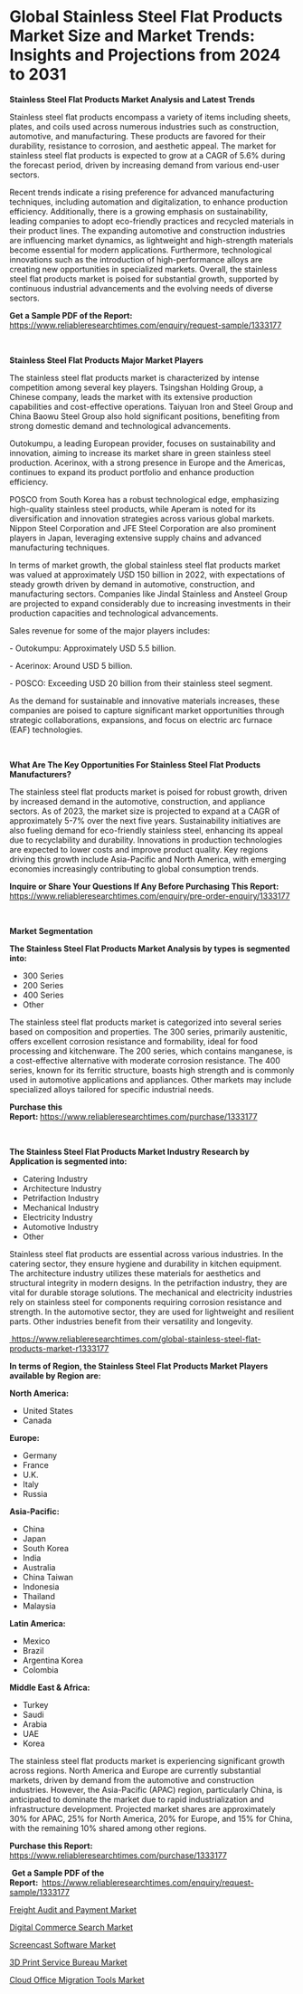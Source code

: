 <p><h1>Global Stainless Steel Flat Products Market Size and Market Trends: Insights and Projections from 2024 to 2031</h1></p><p><strong>Stainless Steel Flat Products Market Analysis and Latest Trends</strong></p>
<p><p>Stainless steel flat products encompass a variety of items including sheets, plates, and coils used across numerous industries such as construction, automotive, and manufacturing. These products are favored for their durability, resistance to corrosion, and aesthetic appeal. The market for stainless steel flat products is expected to grow at a CAGR of 5.6% during the forecast period, driven by increasing demand from various end-user sectors.</p><p>Recent trends indicate a rising preference for advanced manufacturing techniques, including automation and digitalization, to enhance production efficiency. Additionally, there is a growing emphasis on sustainability, leading companies to adopt eco-friendly practices and recycled materials in their product lines. The expanding automotive and construction industries are influencing market dynamics, as lightweight and high-strength materials become essential for modern applications. Furthermore, technological innovations such as the introduction of high-performance alloys are creating new opportunities in specialized markets. Overall, the stainless steel flat products market is poised for substantial growth, supported by continuous industrial advancements and the evolving needs of diverse sectors.</p></p>
<p><strong>Get a Sample PDF of the Report:&nbsp;</strong> <a href="https://www.reliableresearchtimes.com/enquiry/request-sample/1333177?utm_campaign=1386&utm_medium=2&utm_source=Github&utm_content=ia&utm_term=03102024&utm_id=stainless-steel-flat-products">https://www.reliableresearchtimes.com/enquiry/request-sample/1333177</a></p>
<p>&nbsp;</p>
<p><strong>Stainless Steel Flat Products Major Market Players</strong></p>
<p><p>The stainless steel flat products market is characterized by intense competition among several key players. Tsingshan Holding Group, a Chinese company, leads the market with its extensive production capabilities and cost-effective operations. Taiyuan Iron and Steel Group and China Baowu Steel Group also hold significant positions, benefiting from strong domestic demand and technological advancements.</p><p>Outokumpu, a leading European provider, focuses on sustainability and innovation, aiming to increase its market share in green stainless steel production. Acerinox, with a strong presence in Europe and the Americas, continues to expand its product portfolio and enhance production efficiency.</p><p>POSCO from South Korea has a robust technological edge, emphasizing high-quality stainless steel products, while Aperam is noted for its diversification and innovation strategies across various global markets. Nippon Steel Corporation and JFE Steel Corporation are also prominent players in Japan, leveraging extensive supply chains and advanced manufacturing techniques.</p><p>In terms of market growth, the global stainless steel flat products market was valued at approximately USD 150 billion in 2022, with expectations of steady growth driven by demand in automotive, construction, and manufacturing sectors. Companies like Jindal Stainless and Ansteel Group are projected to expand considerably due to increasing investments in their production capacities and technological advancements.</p><p>Sales revenue for some of the major players includes:</p><p>- Outokumpu: Approximately USD 5.5 billion.</p><p>- Acerinox: Around USD 5 billion.</p><p>- POSCO: Exceeding USD 20 billion from their stainless steel segment.</p><p>As the demand for sustainable and innovative materials increases, these companies are poised to capture significant market opportunities through strategic collaborations, expansions, and focus on electric arc furnace (EAF) technologies.</p></p>
<p>&nbsp;</p>
<p><strong>What Are The Key Opportunities For Stainless Steel Flat Products Manufacturers?</strong></p>
<p><p>The stainless steel flat products market is poised for robust growth, driven by increased demand in the automotive, construction, and appliance sectors. As of 2023, the market size is projected to expand at a CAGR of approximately 5-7% over the next five years. Sustainability initiatives are also fueling demand for eco-friendly stainless steel, enhancing its appeal due to recyclability and durability. Innovations in production technologies are expected to lower costs and improve product quality. Key regions driving this growth include Asia-Pacific and North America, with emerging economies increasingly contributing to global consumption trends.</p></p>
<p><strong>Inquire or Share Your Questions If Any Before Purchasing This Report:</strong> <a href="https://www.reliableresearchtimes.com/enquiry/pre-order-enquiry/1333177?utm_campaign=1386&utm_medium=2&utm_source=Github&utm_content=ia&utm_term=03102024&utm_id=stainless-steel-flat-products">https://www.reliableresearchtimes.com/enquiry/pre-order-enquiry/1333177</a></p>
<p>&nbsp;</p>
<p><strong>Market Segmentation</strong></p>
<p><strong>The Stainless Steel Flat Products Market Analysis by types is segmented into:</strong></p>
<p><ul><li>300 Series</li><li>200 Series</li><li>400 Series</li><li>Other</li></ul></p>
<p><p>The stainless steel flat products market is categorized into several series based on composition and properties. The 300 series, primarily austenitic, offers excellent corrosion resistance and formability, ideal for food processing and kitchenware. The 200 series, which contains manganese, is a cost-effective alternative with moderate corrosion resistance. The 400 series, known for its ferritic structure, boasts high strength and is commonly used in automotive applications and appliances. Other markets may include specialized alloys tailored for specific industrial needs.</p></p>
<p><strong>Purchase this Report:&nbsp;</strong><a href="https://www.reliableresearchtimes.com/purchase/1333177?utm_campaign=1386&utm_medium=2&utm_source=Github&utm_content=ia&utm_term=03102024&utm_id=stainless-steel-flat-products">https://www.reliableresearchtimes.com/purchase/1333177</a></p>
<p>&nbsp;</p>
<p><strong>The Stainless Steel Flat Products Market Industry Research by Application is segmented into:</strong></p>
<p><ul><li>Catering Industry</li><li>Architecture Industry</li><li>Petrifaction Industry</li><li>Mechanical Industry</li><li>Electricity Industry</li><li>Automotive Industry</li><li>Other</li></ul></p>
<p><p>Stainless steel flat products are essential across various industries. In the catering sector, they ensure hygiene and durability in kitchen equipment. The architecture industry utilizes these materials for aesthetics and structural integrity in modern designs. In the petrifaction industry, they are vital for durable storage solutions. The mechanical and electricity industries rely on stainless steel for components requiring corrosion resistance and strength. In the automotive sector, they are used for lightweight and resilient parts. Other industries benefit from their versatility and longevity.</p></p>
<p><a href="https://www.reliableresearchtimes.com/global-stainless-steel-flat-products-market-r1333177?utm_campaign=1386&utm_medium=2&utm_source=Github&utm_content=ia&utm_term=03102024&utm_id=stainless-steel-flat-products">&nbsp;https://www.reliableresearchtimes.com/global-stainless-steel-flat-products-market-r1333177</a></p>
<p><strong>In terms of Region, the Stainless Steel Flat Products Market Players available by Region are:</strong></p>
<p>
    <p> <strong> North America: </strong>
        <ul>
            <li>United States</li>
            <li>Canada</li>
        </ul>
        </p> 
    <p> <strong> Europe: </strong>
        <ul>
            <li>Germany</li>
            <li>France</li>
            <li>U.K.</li>
            <li>Italy</li>
            <li>Russia</li>
        </ul>
        </p> 
    <p> <strong> Asia-Pacific: </strong>
        <ul>
            <li>China</li>
            <li>Japan</li>
            <li>South Korea</li>
            <li>India</li>
            <li>Australia</li>
            <li>China Taiwan</li>
            <li>Indonesia</li>
            <li>Thailand</li>
            <li>Malaysia</li>
        </ul>
        </p> 
    <p> <strong> Latin America: </strong>
        <ul>
            <li>Mexico</li>
            <li>Brazil</li>
            <li>Argentina Korea</li>
            <li>Colombia</li>
        </ul>
        </p> 
    <p> <strong> Middle East & Africa: </strong>
        <ul>
            <li>Turkey</li>
            <li>Saudi</li>
            <li>Arabia</li>
            <li>UAE</li>
            <li>Korea</li>
        </ul>
    </p>
    </p>
<p><p>The stainless steel flat products market is experiencing significant growth across regions. North America and Europe are currently substantial markets, driven by demand from the automotive and construction industries. However, the Asia-Pacific (APAC) region, particularly China, is anticipated to dominate the market due to rapid industrialization and infrastructure development. Projected market shares are approximately 30% for APAC, 25% for North America, 20% for Europe, and 15% for China, with the remaining 10% shared among other regions.</p></p>
<p><strong>Purchase this Report: </strong><a href="https://www.reliableresearchtimes.com/purchase/1333177?utm_campaign=1386&utm_medium=2&utm_source=Github&utm_content=ia&utm_term=03102024&utm_id=stainless-steel-flat-products">https://www.reliableresearchtimes.com/purchase/1333177</a></p>
<p>&nbsp;<strong>Get a Sample PDF of the Report:&nbsp;&nbsp;</strong><a href="https://www.reliableresearchtimes.com/enquiry/request-sample/1333177?utm_campaign=1386&utm_medium=2&utm_source=Github&utm_content=ia&utm_term=03102024&utm_id=stainless-steel-flat-products">https://www.reliableresearchtimes.com/enquiry/request-sample/1333177</a></p>
<p><strong></strong></p>
<p><p><a href="https://www.linkedin.com/pulse/freight-audit-payment-market-trends-strategic-insights-6jkuc?trackingId=mcLyGMMTRR%2BBxaJ7hAeIDQ%3D%3D&utm_campaign=1386&utm_medium=2&utm_source=Github&utm_content=ia&utm_term=03102024&utm_id=stainless-steel-flat-products">Freight Audit and Payment Market</a></p><p><a href="https://www.linkedin.com/pulse/global-digital-commerce-search-market-size-trends-analysis-2kk4e?trackingId=IO89azrQTnWrHJbinAFOTA%3D%3D&utm_campaign=1386&utm_medium=2&utm_source=Github&utm_content=ia&utm_term=03102024&utm_id=stainless-steel-flat-products">Digital Commerce Search Market</a></p><p><a href="https://www.linkedin.com/pulse/screencast-software-market-insights-products-regional-analysis-v7ose?trackingId=k6ZES1JQSe2IA%2Bix6q6rtg%3D%3D&utm_campaign=1386&utm_medium=2&utm_source=Github&utm_content=ia&utm_term=03102024&utm_id=stainless-steel-flat-products">Screencast Software Market</a></p><p><a href="https://www.linkedin.com/pulse/deep-dive-3d-print-service-bureau-market-itstrends-segmentation-5yzwe?trackingId=DZP4Gq%2FTSOWnRwFsmi3o4A%3D%3D&utm_campaign=1386&utm_medium=2&utm_source=Github&utm_content=ia&utm_term=03102024&utm_id=stainless-steel-flat-products">3D Print Service Bureau Market</a></p><p><a href="https://www.linkedin.com/pulse/driving-factors-behind-cloud-office-migration-tools-market-trends-xjcre?trackingId=gqHIbKG7QCOvfjGShqixXA%3D%3D&utm_campaign=1386&utm_medium=2&utm_source=Github&utm_content=ia&utm_term=03102024&utm_id=stainless-steel-flat-products">Cloud Office Migration Tools Market</a></p></p>